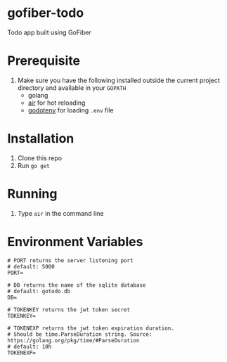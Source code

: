 # gofiber-todo
Todo app built using GoFiber 

# Prerequisite

1. Make sure you have the following installed outside the current project directory and available in your `GOPATH`
    - golang
    - [air](https://github.com/cosmtrek/air) for hot reloading
    - [godotenv](https://github.com/joho/godotenv) for loading `.env` file

# Installation

1. Clone this repo
2. Run `go get`

# Running

1. Type `air` in the command line

# Environment Variables

```shell
# PORT returns the server listening port
# default: 5000
PORT=

# DB returns the name of the sqlite database
# default: gotodo.db
DB=

# TOKENKEY returns the jwt token secret
TOKENKEY=

# TOKENEXP returns the jwt token expiration duration.
# Should be time.ParseDuration string. Source: https://golang.org/pkg/time/#ParseDuration
# default: 10h
TOKENEXP=
```

